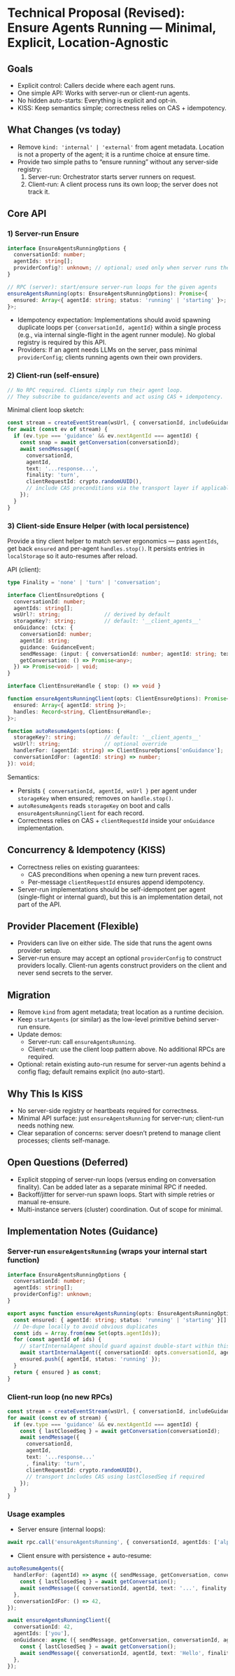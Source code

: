 # Technical Proposal (Revised): Ensure Agents Running — Minimal, Explicit, Location-Agnostic

## Goals

- Explicit control: Callers decide where each agent runs.
- One simple API: Works with server-run or client-run agents.
- No hidden auto-starts: Everything is explicit and opt-in.
- KISS: Keep semantics simple; correctness relies on CAS + idempotency.

## What Changes (vs today)

- Remove `kind: 'internal' | 'external'` from agent metadata. Location is not a property of the agent; it is a runtime choice at ensure time.
- Provide two simple paths to “ensure running” without any server-side registry:
  1) Server-run: Orchestrator starts server runners on request.
  2) Client-run: A client process runs its own loop; the server does not track it.

## Core API

### 1) Server-run Ensure

```ts
interface EnsureAgentsRunningOptions {
  conversationId: number;
  agentIds: string[];
  providerConfig?: unknown; // optional; used only when server runs the agent
}

// RPC (server): start/ensure server-run loops for the given agents
ensureAgentsRunning(opts: EnsureAgentsRunningOptions): Promise<{
  ensured: Array<{ agentId: string; status: 'running' | 'starting' }>;
}>;
```

- Idempotency expectation: Implementations should avoid spawning duplicate loops per `{conversationId, agentId}` within a single process (e.g., via internal single-flight in the agent runner module). No global registry is required by this API.
- Providers: If an agent needs LLMs on the server, pass minimal `providerConfig`; clients running agents own their own providers.

### 2) Client-run (self-ensure)

```ts
// No RPC required. Clients simply run their agent loop.
// They subscribe to guidance/events and act using CAS + idempotency.
```

Minimal client loop sketch:

```ts
const stream = createEventStream(wsUrl, { conversationId, includeGuidance: true });
for await (const ev of stream) {
  if (ev.type === 'guidance' && ev.nextAgentId === agentId) {
    const snap = await getConversation(conversationId);
    await sendMessage({
      conversationId,
      agentId,
      text: '...response...',
      finality: 'turn',
      clientRequestId: crypto.randomUUID(),
      // include CAS preconditions via the transport layer if applicable
    });
  }
}
```

### 3) Client-side Ensure Helper (with local persistence)

Provide a tiny client helper to match server ergonomics — pass `agentIds`, get back `ensured` and per-agent `handles.stop()`. It persists entries in `localStorage` so it auto-resumes after reload.

API (client):

```ts
type Finality = 'none' | 'turn' | 'conversation';

interface ClientEnsureOptions {
  conversationId: number;
  agentIds: string[];
  wsUrl?: string;              // derived by default
  storageKey?: string;         // default: '__client_agents__'
  onGuidance: (ctx: {
    conversationId: number;
    agentId: string;
    guidance: GuidanceEvent;
    sendMessage: (input: { conversationId: number; agentId: string; text: string; finality: Finality; clientRequestId?: string; turn?: number }) => Promise<any>;
    getConversation: () => Promise<any>;
  }) => Promise<void> | void;
}

interface ClientEnsureHandle { stop: () => void }

function ensureAgentsRunningClient(opts: ClientEnsureOptions): Promise<{
  ensured: Array<{ agentId: string }>;
  handles: Record<string, ClientEnsureHandle>;
}>;

function autoResumeAgents(options: {
  storageKey?: string;         // default: '__client_agents__'
  wsUrl?: string;              // optional override
  handlerFor: (agentId: string) => ClientEnsureOptions['onGuidance'];
  conversationIdFor: (agentId: string) => number;
}): void;
```

Semantics:
- Persists `{ conversationId, agentId, wsUrl }` per agent under `storageKey` when ensured; removes on `handle.stop()`.
- `autoResumeAgents` reads `storageKey` on boot and calls `ensureAgentsRunningClient` for each record.
- Correctness relies on CAS + `clientRequestId` inside your `onGuidance` implementation.

## Concurrency & Idempotency (KISS)

- Correctness relies on existing guarantees:
  - CAS preconditions when opening a new turn prevent races.
  - Per-message `clientRequestId` ensures append idempotency.
- Server-run implementations should be self-idempotent per agent (single-flight or internal guard), but this is an implementation detail, not part of the API.

## Provider Placement (Flexible)

- Providers can live on either side. The side that runs the agent owns provider setup.
- Server-run ensure may accept an optional `providerConfig` to construct providers locally. Client-run agents construct providers on the client and never send secrets to the server.

## Migration

- Remove `kind` from agent metadata; treat location as a runtime decision.
- Keep `startAgents` (or similar) as the low-level primitive behind server-run ensure.
- Update demos:
  - Server-run: call `ensureAgentsRunning`.
  - Client-run: use the client loop pattern above. No additional RPCs are required.
- Optional: retain existing auto-run resume for server-run agents behind a config flag; default remains explicit (no auto-start).

## Why This Is KISS

- No server-side registry or heartbeats required for correctness.
- Minimal API surface: just `ensureAgentsRunning` for server-run; client-run needs nothing new.
- Clear separation of concerns: server doesn’t pretend to manage client processes; clients self-manage.

## Open Questions (Deferred)

- Explicit stopping of server-run loops (versus ending on conversation finality). Can be added later as a separate minimal RPC if needed.
- Backoff/jitter for server-run spawn loops. Start with simple retries or manual re-ensure.
- Multi-instance servers (cluster) coordination. Out of scope for minimal.

## Implementation Notes (Guidance)

### Server-run `ensureAgentsRunning` (wraps your internal start function)

```ts
interface EnsureAgentsRunningOptions {
  conversationId: number;
  agentIds: string[];
  providerConfig?: unknown;
}

export async function ensureAgentsRunning(opts: EnsureAgentsRunningOptions) {
  const ensured: { agentId: string; status: 'running' | 'starting' }[] = [];
  // De-dupe locally to avoid obvious duplicates
  const ids = Array.from(new Set(opts.agentIds));
  for (const agentId of ids) {
    // startInternalAgent should guard against double-start within this process
    await startInternalAgent({ conversationId: opts.conversationId, agentId, providerConfig: opts.providerConfig });
    ensured.push({ agentId, status: 'running' });
  }
  return { ensured } as const;
}
```

### Client-run loop (no new RPCs)

```ts
const stream = createEventStream(wsUrl, { conversationId, includeGuidance: true });
for await (const ev of stream) {
  if (ev.type === 'guidance' && ev.nextAgentId === agentId) {
    const { lastClosedSeq } = await getConversation(conversationId);
    await sendMessage({
      conversationId,
      agentId,
      text: '...response...'
      , finality: 'turn',
      clientRequestId: crypto.randomUUID(),
      // transport includes CAS using lastClosedSeq if required
    });
  }
}
```

### Usage examples

- Server ensure (internal loops):
```ts
await rpc.call('ensureAgentsRunning', { conversationId, agentIds: ['alpha', 'beta'] });
```

- Client ensure with persistence + auto-resume:
```ts
autoResumeAgents({
  handlerFor: (agentId) => async ({ sendMessage, getConversation, conversationId }) => {
    const { lastClosedSeq } = await getConversation();
    await sendMessage({ conversationId, agentId, text: '...', finality: 'turn', clientRequestId: crypto.randomUUID() });
  },
  conversationIdFor: () => 42,
});

await ensureAgentsRunningClient({
  conversationId: 42,
  agentIds: ['you'],
  onGuidance: async ({ sendMessage, getConversation, conversationId, agentId }) => {
    const { lastClosedSeq } = await getConversation();
    await sendMessage({ conversationId, agentId, text: 'Hello', finality: 'turn', clientRequestId: crypto.randomUUID() });
  },
});
```
